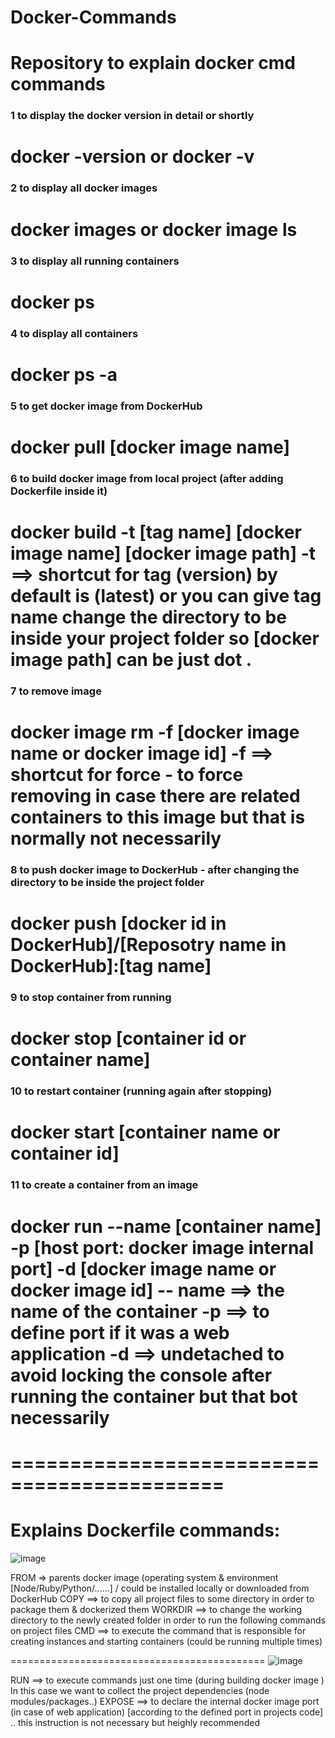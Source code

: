 # Docker-Commands
Repository to explain docker cmd commands
============================================
### 1  to display the docker version in detail or shortly 
docker -version
or
docker -v
============================================
### 2 to display all docker images
docker images
or
docker image ls
============================================
### 3 to display all running containers
docker ps
============================================
### 4 to display all containers
docker ps -a
============================================
### 5 to get docker image from DockerHub
docker pull [docker image name]
============================================
### 6 to build docker image from local project (after adding Dockerfile inside it)
docker build -t [tag name] [docker image name] [docker image path]
-t ==> shortcut for tag (version) by default is (latest) or you can give tag name
change the directory to be inside your project folder so [docker image path] can be just dot .
============================================
### 7 to remove image
docker image rm -f [docker image name or docker image id]
-f ==> shortcut for force - to force removing in case there are related containers to this image but that is normally not necessarily
============================================
### 8 to push docker image to DockerHub - after changing the directory to be inside the project folder
docker push [docker id in DockerHub]/[Reposotry name in DockerHub]:[tag name]
============================================
### 9 to stop container from running
docker stop [container id or container name]
============================================
### 10 to restart container (running again after stopping)
docker start [container name or container id]
============================================
### 11 to create a container from an image
docker run --name [container name] -p [host port: docker image internal port] -d [docker image name or docker image id]
-- name ==> the name of the container
-p ==> to define port if it was a web application
-d ==> undetached to avoid locking the console after running the container but that bot necessarily
============================================
============================================
============================================
Explains Dockerfile commands:
============================================

![image](https://github.com/Sumaya-Ali/Docker-Commands/assets/52631071/df217047-be0b-4a91-9994-f8945f61a012)

FROM => parents docker image (operating system & environment [Node/Ruby/Python/......] / could be installed locally or downloaded from DockerHub
COPY ==> to copy all project files to some directory in order to package them & dockerized them
WORKDIR ==> to change the working directory to the newly created folder in order to run the following commands on project files
CMD ==> to execute the command that is responsible for creating instances and starting containers (could be running multiple times)

============================================
![image](https://github.com/Sumaya-Ali/Docker-Commands/assets/52631071/26976916-3b9d-4fb4-ab89-ae0e86e149f6)

RUN ==> to execute commands just one time (during building docker image ) In this case we want to collect the project dependencies (node modules/packages..)
EXPOSE ==> to declare the internal docker image port (in case of web application) [according to the defined port in projects code] .. this instruction is not
necessary but heighly recommended






